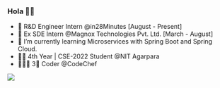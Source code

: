 ### Hola 👋👀


- 🔭 R&D Engineer Intern @in28Minutes [August - Present]
- 🎃 Ex SDE Intern @Magnox Technologies Pvt. Ltd. [March - August]
- 🌱 I’m currently learning Microservices with Spring Boot and Spring Cloud.
- 💁🏻 4th Year | CSE-2022 Student @NIT Agarpara
- 🦸🏻‍♂️ 3🌟 Coder @CodeChef

<!--
**debrupofficial365/debrupofficial365** is a ✨ _special_ ✨ repository because its `README.md` (this file) appears on your GitHub profile.

Here are some ideas to get you started:

- 🔭 I’m currently working on ...
- 🌱 I’m currently learning ...
- 👯 I’m looking to collaborate on ...
- 🤔 I’m looking for help with ...
- 💬 Ask me about ...
- 📫 How to reach me: ...
- 😄 Pronouns: ...
- ⚡ Fun fact: ...
- 
-->


<img src="https://github-readme-stats.vercel.app/api?username=debrupofficial365&&show_icons=true&title_color=ffffff&icon_color=bb2acf&text_color=daf7dc&bg_color=151515">
